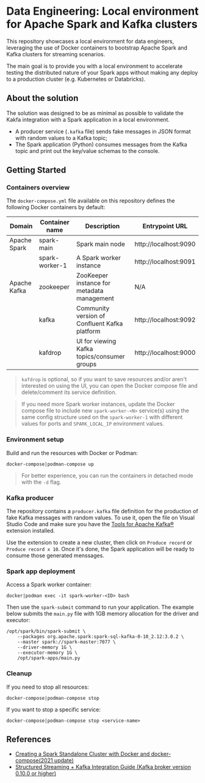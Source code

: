 # Data Engineering: Local environment for Apache Spark and Kafka clusters

This repository showcases a local environment for data engineers, leveraging the use of Docker containers to bootstrap Apache Spark and Kafka clusters for streaming scenarios.

The main goal is to provide you with a local environment to accelerate testing the distributed nature of your Spark apps without making any deploy to a production cluster (e.g. Kubernetes or Databricks).

## About the solution

The solution was designed to be as minimal as possible to validate the Kakfa integration with a Spark application in a local environment.

- A producer service (`.kafka` file) sends fake messages in JSON format with random values to a Kafka topic;
- The Spark application (Python) consumes messages from the Kafka topic and print out the key/value schemas to the console.

## Getting Started

### Containers overview

The `docker-compose.yml` file available on this repository defines the following Docker containers by default:

| Domain       | Container name | Description                                   | Entrypoint URL        |
| ------------ | -------------- | --------------------------------------------- | --------------------- |
| Apache Spark | spark-main     | Spark main node                               | http://localhost:9090 |
|              | spark-worker-1 | A Spark worker instance                       | http://localhost:9091 |
| Apache Kafka | zookeeper      | ZooKeeper instance for metadata management    | N/A                   |
|              | kafka          | Community version of Confluent Kafka platform | http://localhost:9092 |
|              | kafdrop        | UI for viewing Kafka topics/consumer groups   | http://localhost:9000 |

> `kafdrop` is optional, so if you want to save resources and/or aren't interested on using the UI, you can open the Docker compose file and delete/comment its service definition.

> If you need more Spark worker instances, update the Docker compose file to include new `spark-worker-<N>` service(s) using the same config structure used on the `spark-worker-1` with different values for ports and `SPARK_LOCAL_IP` environment values.

### Environment setup

Build and run the resources with Docker or Podman:

```
docker-compose|podman-compose up
```

> For better experience, you can run the containers in detached mode with the `-d` flag.


### Kafka producer

The repository contains a `producer.kafka` file definition for the production of fake Kafka messages with random values. To use it, open the file on Visual Studio Code and make sure you have the [Tools for Apache Kafka®](https://marketplace.visualstudio.com/items?itemName=jeppeandersen.vscode-kafka) extension installed.

Use the extension to create a new cluster, then click on `Produce record` or `Produce record x 10`. Once it's done, the Spark application will be ready to consume those generated menssages.

### Spark app deployment     

Access a Spark worker container:

```
docker|podman exec -it spark-worker-<ID> bash
```

Then use the `spark-submit` command to run your application. The example below submits the `main.py` file with 1GB memory allocation for the driver and executor:

```
/opt/spark/bin/spark-submit \
    --packages org.apache.spark:spark-sql-kafka-0-10_2.12:3.0.2 \
    --master spark://spark-master:7077 \
    --driver-memory 1G \
    --executor-memory 1G \
    /opt/spark-apps/main.py
```

### Cleanup

If you need to stop all resources:

```
docker-compose|podman-compose stop
```

If you want to stop a specific service:

```
docker-compose|podman-compose stop <service-name>
```

## References

- [Creating a Spark Standalone Cluster with Docker and docker-compose(2021 update)](https://dev.to/mvillarrgccealb/creating-a-spark-standalone-cluster-with-docker-and-docker-compose-2021-update-6l4)
- [Structured Streaming + Kafka Integration Guide (Kafka broker version 0.10.0 or higher)](https://spark.apache.org/docs/2.2.0/structured-streaming-kafka-integration.html)